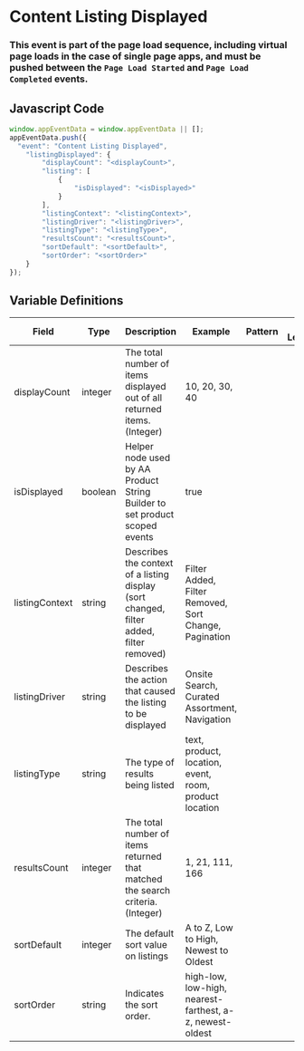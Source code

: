 # Content Listing Displayed

### This event is part of the page load sequence, including virtual page loads in the case of single page apps, and must be pushed between the `Page Load Started` and `Page Load Completed` events.

## Javascript Code
```js
window.appEventData = window.appEventData || [];
appEventData.push({
  "event": "Content Listing Displayed",
    "listingDisplayed": {
        "displayCount": "<displayCount>",
        "listing": [
            {
                "isDisplayed": "<isDisplayed>"
            }
        ],
        "listingContext": "<listingContext>",
        "listingDriver": "<listingDriver>",
        "listingType": "<listingType>",
        "resultsCount": "<resultsCount>",
        "sortDefault": "<sortDefault>",
        "sortOrder": "<sortOrder>"
    }
});
```

## Variable Definitions

|Field|Type|Description|Example|Pattern|Min Length|Max Length|Minimum|Maximum|Multiple Of|
| --- | --- | --- | --- | --- | --- | --- | --- | --- | --- |
|displayCount|integer|The total number of items displayed out of all returned items. \(Integer\)|10, 20, 30, 40||||0|||
|isDisplayed|boolean|Helper node used by AA Product String Builder to set product scoped events|true|||||||
|listingContext|string|Describes the context of a listing display \(sort changed, filter added, filter removed\)|Filter Added, Filter Removed, Sort Change, Pagination|||||||
|listingDriver|string|Describes the action that caused the listing to be displayed|Onsite Search, Curated Assortment, Navigation|||||||
|listingType|string|The type of results being listed|text, product, location, event, room, product location|||||||
|resultsCount|integer|The total number of items returned that matched the search criteria. \(Integer\)|1, 21, 111, 166||||0|||
|sortDefault|integer|The default sort value on listings|A to Z, Low to High, Newest to Oldest||||0|||
|sortOrder|string|Indicates the sort order.|high-low, low-high, nearest-farthest, a-z, newest-oldest|||||||
